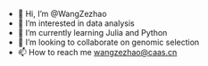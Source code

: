 - 👋 Hi, I’m @WangZezhao
- 👀 I’m interested in data analysis
- 🌱 I’m currently learning Julia and Python
- 💞️ I’m looking to collaborate on genomic selection
- 📫 How to reach me wangzezhao@caas.cn

<!---
Wangzezhao/Wangzezhao is a ✨ special ✨ repository because its `README.md` (this file) appears on your GitHub profile.
You can click the Preview link to take a look at your changes.
--->
